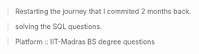 > Restarting the journey that I commited 2 months back.

> solving the SQL questions.

> Platform :: IIT-Madras BS degree questions

